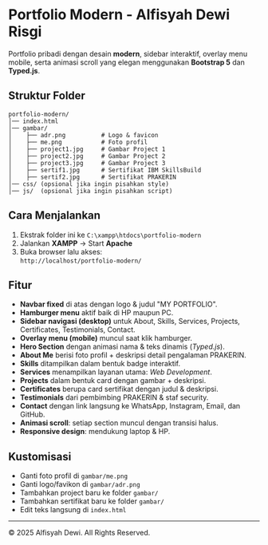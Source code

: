 # Portfolio Modern - Alfisyah Dewi Risgi

Portfolio pribadi dengan desain **modern**, sidebar interaktif, overlay menu mobile, serta animasi scroll yang elegan menggunakan **Bootstrap 5** dan **Typed.js**.

## Struktur Folder
```
portfolio-modern/
│── index.html
│── gambar/
│    ├── adr.png          # Logo & favicon
│    ├── me.png           # Foto profil
│    ├── project1.jpg     # Gambar Project 1
│    ├── project2.jpg     # Gambar Project 2
│    ├── project3.jpg     # Gambar Project 3
│    ├── sertif1.jpg      # Sertifikat IBM SkillsBuild
│    ├── sertif2.jpg      # Sertifikat PRAKERIN
│── css/ (opsional jika ingin pisahkan style)
│── js/  (opsional jika ingin pisahkan script)
```

## Cara Menjalankan
1. Ekstrak folder ini ke `C:\xampp\htdocs\portfolio-modern`
2. Jalankan **XAMPP** → Start **Apache**
3. Buka browser lalu akses:  
   `http://localhost/portfolio-modern/`

## Fitur
- **Navbar fixed** di atas dengan logo & judul "MY PORTFOLIO".
- **Hamburger menu** aktif baik di HP maupun PC.
- **Sidebar navigasi (desktop)** untuk About, Skills, Services, Projects, Certificates, Testimonials, Contact.
- **Overlay menu (mobile)** muncul saat klik hamburger.
- **Hero Section** dengan animasi nama & teks dinamis (*Typed.js*).
- **About Me** berisi foto profil + deskripsi detail pengalaman PRAKERIN.
- **Skills** ditampilkan dalam bentuk badge interaktif.
- **Services** menampilkan layanan utama: *Web Development*.
- **Projects** dalam bentuk card dengan gambar + deskripsi.
- **Certificates** berupa card sertifikat dengan judul & deskripsi.
- **Testimonials** dari pembimbing PRAKERIN & staf security.
- **Contact** dengan link langsung ke WhatsApp, Instagram, Email, dan GitHub.
- **Animasi scroll**: setiap section muncul dengan transisi halus.
- **Responsive design**: mendukung laptop & HP.

## Kustomisasi
- Ganti foto profil di `gambar/me.png`
- Ganti logo/favikon di `gambar/adr.png`
- Tambahkan project baru ke folder `gambar/`
- Tambahkan sertifikat baru ke folder `gambar/`
- Edit teks langsung di `index.html`

---

© 2025 Alfisyah Dewi. All Rights Reserved.
